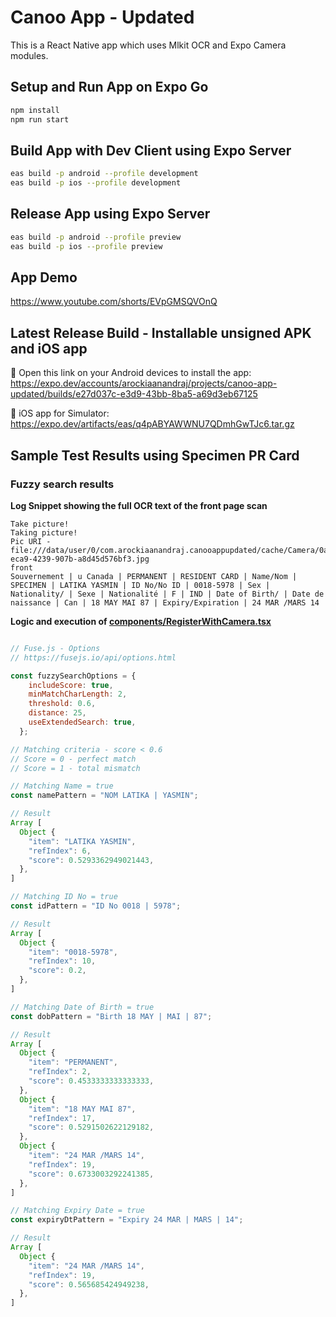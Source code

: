 # Canoo App - Updated

This is a React Native app which uses Mlkit OCR and Expo Camera modules.

## Setup and Run App on Expo Go

```sh
npm install
npm run start
```

## Build App with Dev Client using Expo Server

```sh
eas build -p android --profile development
eas build -p ios --profile development
```

## Release App using Expo Server

```sh
eas build -p android --profile preview
eas build -p ios --profile preview
```

## App Demo

https://www.youtube.com/shorts/EVpGMSQVOnQ

## Latest Release Build - Installable unsigned APK and iOS app

🤖 Open this link on your Android devices to install the app:
https://expo.dev/accounts/arockiaanandraj/projects/canoo-app-updated/builds/e27d037c-e3d9-43bb-8ba5-a69d3eb67125

🍎 iOS app for Simulator:
https://expo.dev/artifacts/eas/q4pABYAWWNU7QDmhGwTJc6.tar.gz

## Sample Test Results using Specimen PR Card

### Fuzzy search results

**Log Snippet showing the full OCR text of the front page scan**

```log
Take picture!
Taking picture!
Pic URI -file:///data/user/0/com.arockiaanandraj.canooappupdated/cache/Camera/0ac869e9-eca9-4239-907b-a8d45d576bf3.jpg
front
Souvernement | u Canada | PERMANENT | RESIDENT CARD | Name/Nom | SPECIMEN | LATIKA YASMIN | ID No/No ID | 0018-5978 | Sex | Nationality/ | Sexe | Nationalité | F | IND | Date of Birth/ | Date de naissance | Can | 18 MAY MAI 87 | Expiry/Expiration | 24 MAR /MARS 14
```

**Logic and execution of [components/RegisterWithCamera.tsx](components/RegisterWithCamera.tsx)**
```js

// Fuse.js - Options
// https://fusejs.io/api/options.html

const fuzzySearchOptions = {
    includeScore: true,
    minMatchCharLength: 2,
    threshold: 0.6,
    distance: 25,
    useExtendedSearch: true,
  };

// Matching criteria - score < 0.6
// Score = 0 - perfect match
// Score = 1 - total mismatch

// Matching Name = true
const namePattern = "NOM LATIKA | YASMIN";

// Result
Array [
  Object {
    "item": "LATIKA YASMIN",
    "refIndex": 6,
    "score": 0.5293362949021443,
  },
]

// Matching ID No = true
const idPattern = "ID No 0018 | 5978";

// Result
Array [
  Object {
    "item": "0018-5978",
    "refIndex": 10,
    "score": 0.2,
  },
]

// Matching Date of Birth = true
const dobPattern = "Birth 18 MAY | MAI | 87";

// Result
Array [
  Object {
    "item": "PERMANENT",
    "refIndex": 2,
    "score": 0.4533333333333333,
  },
  Object {
    "item": "18 MAY MAI 87",
    "refIndex": 17,
    "score": 0.5291502622129182,
  },
  Object {
    "item": "24 MAR /MARS 14",
    "refIndex": 19,
    "score": 0.6733003292241385,
  },
]

// Matching Expiry Date = true
const expiryDtPattern = "Expiry 24 MAR | MARS | 14";

// Result
Array [
  Object {
    "item": "24 MAR /MARS 14",
    "refIndex": 19,
    "score": 0.565685424949238,
  },
]

```
